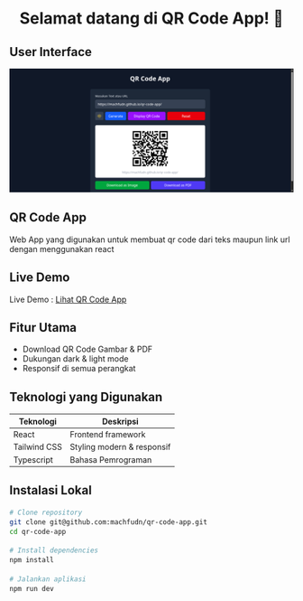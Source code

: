 <h1 align="center">Selamat datang di QR Code App! 👋</h1>

## User Interface

![User Interface](./public/ui.png)

## QR Code App

Web App yang digunakan untuk membuat qr code dari teks maupun link url dengan menggunakan react

## Live Demo

Live Demo : [Lihat QR Code App](https://machfudn.github.io/qr-code-app/)

## Fitur Utama

- Download QR Code Gambar & PDF
- Dukungan dark & light mode
- Responsif di semua perangkat

## Teknologi yang Digunakan

| Teknologi    | Deskripsi                  |
| ------------ | -------------------------- |
| React        | Frontend framework         |
| Tailwind CSS | Styling modern & responsif |
| Typescript   | Bahasa Pemrograman         |

## Instalasi Lokal

```bash
# Clone repository
git clone git@github.com:machfudn/qr-code-app.git
cd qr-code-app

# Install dependencies
npm install

# Jalankan aplikasi
npm run dev
```
